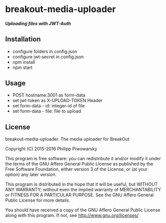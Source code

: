 breakout-media-uploader
=================
##### Uploading files with JWT-Auth

Installation
-----
* configure folders in config.json
* configure jwt-secret in config.json
* npm install
* npm start

Usage
-----
* POST hostname:3001 as form-data
* set jwt-token as X-UPLOAD-TOKEN Header
* set form-data - id: integer-id of file
* set form-data - file: file to upload

 License
--------
breakout-media-uploader. The media uploader for BreakOut

Copyright (C) 2015-2016 Philipp Piwowarsky

This program is free software: you can redistribute it and/or modify
it under the terms of the GNU Affero General Public License as
published by the Free Software Foundation, either version 3 of the
License, or (at your option) any later version.

This program is distributed in the hope that it will be useful,
but WITHOUT ANY WARRANTY; without even the implied warranty of
MERCHANTABILITY or FITNESS FOR A PARTICULAR PURPOSE.  See the
GNU Affero General Public License for more details.

You should have received a copy of the GNU Affero General Public License
along with this program.  If not, see http://www.gnu.org/licenses/